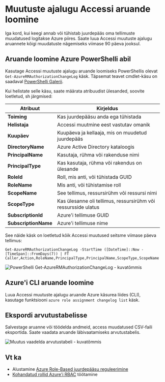 <properties
    pageTitle="Muutuste ajalugu Accessi aruande loomine | Microsoft Azure'i"
    description="Saate luua aruande, kus on loetletud kõik muutused juurdepääsu Azure tellimuste ja Rollipõhine juurdepääsu reguleerimine viimase 90 päeva jooksul."
    services="active-directory"
    documentationCenter=""
    authors="kgremban"
    manager="femila"
    editor=""/>

<tags
    ms.service="active-directory"
    ms.devlang="na"
    ms.topic="article"
    ms.tgt_pltfrm="na"
    ms.workload="identity"
    ms.date="08/03/2016"
    ms.author="kgremban"/>

# <a name="create-an-access-change-history-report"></a>Muutuste ajalugu Accessi aruande loomine

Iga kord, kui keegi annab või tühistab juurdepääs oma tellimuste muudatused logitakse Azure piires. Saate luua Accessi muutuste ajalugu aruannete kõigi muudatuste nägemiseks viimase 90 päeva jooksul.

## <a name="create-a-report-with-azure-powershell"></a>Aruande loomine Azure PowerShelli abil
Kasutage Accessi muutuste ajalugu aruande loomiseks PowerShellis olevat `Get-AzureRMAuthorizationChangeLog` käsk. Täpsemat teavet cmdlet-käsu on saadaval [PowerShelli Galerii](https://www.powershellgallery.com/packages/AzureRM.Storage/1.0.6/Content/ResourceManagerStartup.ps1).

Kui helistate selle käsu, saate määrata atribuudist ülesanded, soovite loetletud, sh järgmised:

| Atribuut | Kirjeldus |
| -------- | ----------- |
| **Toiming** | Kas juurdepääsu anda ega tühistada |
| **Helistaja** | Accessi muutmine eest vastutav omanik |
| **Kuupäev** | Kuupäeva ja kellaaja, mis on muudetud juurdepääs |
| **DirectoryName** | Azure Active Directory kataloogis |
| **PrincipalName** | Kasutaja, rühma või rakenduse nimi |
| **PrincipalType** | Kas kasutaja, rühma või rakendus on ülesande |
| **RoleId** | Roll, mis anti, või tühistada GUID |
| **RoleName** | Mis anti, või tühistamise roll |
| **ScopeName** | See tellimus, ressursirühm või ressursi nimi |
| **ScopeType** | Kas ülesanne oli tellimus, ressursirühm või ressursside ulatus |
| **SubscriptionId** | Azure'i tellimuse GUID |
| **SubscriptionName** | Azure'i tellimuse nime |

See näide käsk on loetletud kõik Accessi muutused seitsme viimase päeva tellimus:

```
Get-AzureRMAuthorizationChangeLog -StartTime ([DateTime]::Now - [TimeSpan]::FromDays(7)) | FT Caller,Action,RoleName,PrincipalType,PrincipalName,ScopeType,ScopeName
```

![PowerShelli Get-AzureRMAuthorizationChangeLog - kuvatõmmis](./media/role-based-access-control-configure/access-change-history.png)

## <a name="create-a-report-with-azure-cli"></a>Azure'i CLI aruande loomine
Luua Accessi muutuste ajalugu aruande Azure käsurea liides (CLI), kasutage funktsiooni `azure role assignment changelog list` käsk.

## <a name="export-to-a-spreadsheet"></a>Ekspordi arvutustabelisse
Salvestage aruanne või töödelda andmeid, access muudatused CSV-faili eksportida. Saate vaadata aruande läbivaatamiseks arvutustabelis.

![Muutus vaadelda arvutustabeli - kuvatõmmis](./media/role-based-access-control-configure/change-history-spreadsheet.png)

## <a name="see-also"></a>Vt ka
- Alustamine [Azure Role-Based juurdepääsu reguleerimine](role-based-access-control-configure.md)
- [Kohandatud rollid Azure'i RBAC](role-based-access-control-custom-roles.md) töötamine
